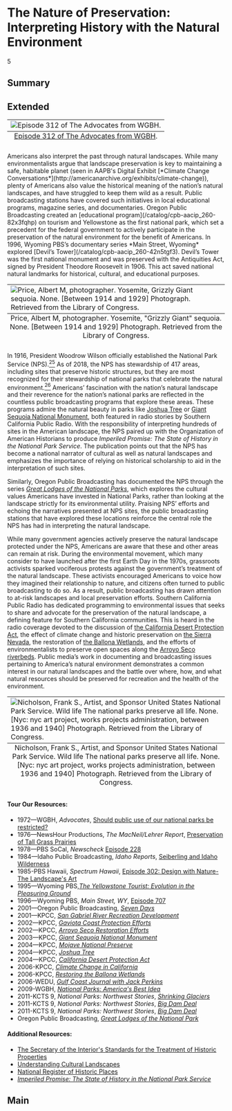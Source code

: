 # The Nature of Preservation: Interpreting History with the Natural Environment
5

## Summary

## Extended
<table class="exhibit-image">
  <caption align="bottom" class="exhibit-caption"><a href="http://americanarchive.org/catalog/cpb-aacip_15-862b853n6h">Episode 312 of The Advocates from WGBH</a>.</caption>
  <tr><td><img src="https://s3.amazonaws.com/americanarchive.org/exhibits/nationalparks_sm.png" alt="Episode 312 of The Advocates from WGBH." /></td></tr>
</table>
Americans also interpret the past through natural landscapes. While many environmentalists argue that landscape preservation is key to maintaining a safe, habitable planet (seen in AAPB's Digital Exhibit [*Climate Change Conversations*](http://americanarchive.org/exhibits/climate-change)), plenty of Americans also value the historical meaning of the nation’s natural landscapes, and have struggled to keep them wild as a result. Public broadcasting stations have covered such initiatives in local educational programs, magazine series, and documentaries. Oregon Public Broadcasting created an [educational program](/catalog/cpb-aacip_260-82x3fqhp) on tourism and Yellowstone as the first national park, which set a precedent for the federal government to actively participate in the preservation of the natural environment for the benefit of Americans. In 1996, Wyoming PBS’s documentary series *Main Street, Wyoming* explored [Devil’s Tower](/catalog/cpb-aacip_260-42n5tgf3). Devil’s Tower was the first national monument and was preserved with the Antiquities Act, signed by President Theodore Roosevelt in 1906. This act saved national natural landmarks for historical, cultural, and educational purposes.
<table class="exhibit-image">
  <caption align="bottom" class="exhibit-caption">Price, Albert M, photographer. Yosemite, "Grizzly Giant" sequoia. None. [Between 1914 and 1929] Photograph. Retrieved from the Library of Congress.</caption>
  <tr><td><img src="https://s3.amazonaws.com/americanarchive.org/exhibits/giantsequoia.jpg" alt="Price, Albert M, photographer. Yosemite, Grizzly Giant sequoia. None. [Between 1914 and 1929] Photograph. Retrieved from the Library of Congress."/></td></tr>
</table>

In 1916, President Woodrow Wilson officially established the National Park Service (NPS).[<sup>25</sup>](/exhibits/historic-preservation/notes#25) As of 2018, the NPS has stewardship of 417 areas, including sites that preserve historic structures, but they are most recognized for their stewardship of national parks that celebrate the natural environment.[<sup>26</sup>](/exhibits/historic-preservation/notes#26) Americans’ fascination with the nation’s natural landscape and their reverence for the nation’s national parks are reflected in the countless public broadcasting programs that explore these areas. These programs admire the natural beauty in parks like [Joshua Tree](/catalog/cpb-aacip_511-vh5cc0vq9f) or [Giant Sequoia National Monument](/catalog/cpb-aacip_511-j09w08x57s), both featured in radio stories by Southern California Public Radio. With the responsibility of interpreting hundreds of sites in the American landscape, the NPS paired up with the Organization of American Historians to produce *Imperiled Promise: The State of History in the National Park Service*. The publication points out that the NPS has become a national narrator of cultural as well as natural landscapes and emphasizes the importance of relying on historical scholarship to aid in the interpretation of such sites.

Similarly, Oregon Public Broadcasting has documented the NPS through the series [*Great Lodges of the National Parks*](/catalog/cpb-aacip_153-94hmh3v8), which explores the cultural values Americans have invested in National Parks, rather than looking at the landscape strictly for its environmental utility. Praising NPS’ efforts and echoing the narratives presented at NPS sites, the public broadcasting stations that have explored these locations reinforce the central role the NPS has had in interpreting the natural landscape.

While many government agencies actively preserve the natural landscape protected under the NPS, Americans are aware that these and other areas can remain at risk. During the environmental movement, which many consider to have launched after the first Earth Day in the 1970s, grassroots activists sparked vociferous protests against the government’s treatment of the natural landscape. These activists encouraged Americans to voice how they imagined their relationship to nature, and citizens often turned to public broadcasting to do so. As a result, public broadcasting has drawn attention to at-risk landscapes and local preservation efforts. Southern California Public Radio has dedicated programming to environmental issues that seeks to share and advocate for the preservation of the natural landscape, a defining feature for Southern California communities. This is heard in the radio coverage devoted to the discussion of [the California Desert Protection Act](/catalog/cpb-aacip_511-s46h12w350), the effect of climate change and historic preservation on [the Sierra Nevada](/catalog/cpb-aacip_511-ft8df6kt88), the restoration of [the Ballona Wetlands](/catalog/cpb-aacip_511-9s1kh0fm3z), and the efforts of environmentalists to preserve open spaces along the [Arroyo Seco riverbeds](/catalog/cpb-aacip_511-804xg9fw2m).  Public media’s work in documenting and broadcasting issues pertaining to America’s natural environment demonstrates a common interest in our natural landscapes and the battle over where, how, and what natural resources should be preserved for recreation and the health of the environment.
<table class="exhibit-image">
  <caption align="bottom" class="exhibit-caption">Nicholson, Frank S., Artist, and Sponsor United States National Park Service. Wild life The national parks preserve all life. None. [Nyc: nyc art project, works projects administration, between 1936 and 1940] Photograph. Retrieved from the Library of Congress.</caption>
  <tr><td><img src="https://s3.amazonaws.com/americanarchive.org/exhibits/wpanpsposter_sm.png" alt="Nicholson, Frank S., Artist, and Sponsor United States National Park Service. Wild life The national parks preserve all life. None. [Nyc: nyc art project, works projects administration, between 1936 and 1940] Photograph. Retrieved from the Library of Congress."/></td></tr>
</table>

#### Tour Our Resources:

- 1972—WGBH, *Advocates*, [Should public use of our national parks be restricted?](/catalog/cpb-aacip_15-862b853n6h)
- 1976—NewsHour Productions, *The MacNeil/Lehrer Report*, [Preservation of Tall Grass Prairies](/catalog/cpb-aacip_507-jm23b5x31t)
- 1978—PBS SoCal, *Newscheck* [Episode 228](/catalog/cpb-aacip_221-870vthgd)
- 1984—Idaho Public Broadcasting, *Idaho Reports*, [Seiberling and Idaho Wilderness](/catalog/cpb-aacip_328-687h4bqv)
- 1985-PBS Hawaii, *Spectrum Hawaii*, [Episode 302: Design with Nature-The Landscape's Art](/catalog/cpb-aacip_225-15p8d0vd)
- 1995—Wyoming PBS,[*The Yellowstone Tourist: Evolution in the Pleasuring Ground*](/catalog/cpb-aacip_260-82x3fqhp)
- 1996—Wyoming PBS, *Main Street, WY*, [Episode 707](/catalog/cpb-aacip_260-42n5tgf3)
- 2001—Oregon Public Broadcasting, [*Seven Days*](/catalog/cpb-aacip_394-89280rhk)
- 2001—KPCC, [*San Gabriel River Recreation Development*](/catalog/cpb-aacip_511-sb3ws8jd1g)
- 2002—KPCC, [*Gaviota Coast Protection Efforts*](/catalog/cpb-aacip_511-rj48p5w613)
- 2002—KPCC, [*Arroyo Seco Restoration Efforts*](/catalog/cpb-aacip_511-804xg9fw2m)
- 2003—KPCC, [*Giant Sequoia National Monument*](/catalog/cpb-aacip_511-j09w08x57s)
- 2004—KPCC, [*Mojave National Preserve*](/catalog/cpb-aacip_511-rb6vx06w2d)
- 2004—KPCC, [*Joshua Tree*](/catalog/cpb-aacip_511-vh5cc0vq9f)
- 2004—KPCC, [*California Desert Protection Act*](/catalog/cpb-aacip_511-s46h12w350)
- 2006-KPCC, [*Climate Change in California*](/catalog/cpb-aacip_511-ft8df6kt88)
- 2006-KPCC, [*Restoring the Ballona Wetlands*](/catalog/cpb-aacip_511-9s1kh0fm3z)
- 2006-WEDU, [*Gulf Coast Journal with Jack Perkins*](/catalog/cpb-aacip_322-40ksn4b8)
- 2009-WGBH, [*National Parks: America's Best Idea*](/catalog/cpb-aacip_15-cf9j38km9f)
- 2011-KCTS 9, *National Parks: Northwest Stories*, [*Shrinking Glaciers*](/catalog/cpb-aacip_283-38jdfsn0)
- 2011-KCTS 9, *National Parks: Northwest Stories*, [*Big Dam Deal*](/catalog/cpb-aacip_283-52j6qc43)
- 2011-KCTS 9, *National Parks: Northwest Stories*, [*Big Dam Deal*](/catalog/cpb-aacip_283-52j6qc43)
- Oregon Public Broadcasting, [*Great Lodges of the National Park*](/catalog/cpb-aacip_153-94hmh3v8)

#### Additional Resources:

- [The Secretary of the Interior's Standards for the Treatment of Historic Properties](https://www.nps.gov/tps/standards.htm)
- [Understanding Cultural Landscapes](https://www.nps.gov/subjects/culturallandscapes/understand-cl.htm)
- [National Register of Historic Places](https://www.nps.gov/nr/)
- [*Imperiled Promise: The State of History in the National Park Service*](http://www.oah.org/programs/the-oah-national-park-service-collaboration/imperiled-promise-the-state-of-history-in-the-national-park-service/)

## Main
